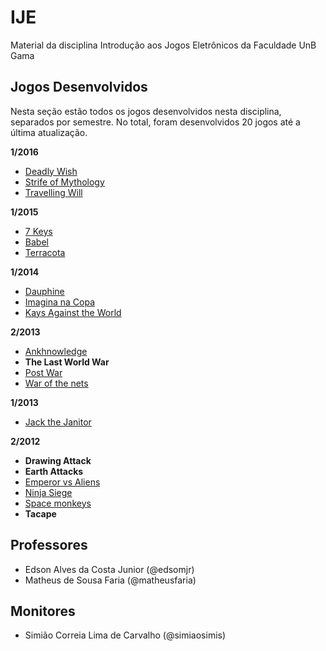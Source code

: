 # IJE

Material da disciplina Introdução aos Jogos Eletrônicos da Faculdade UnB Gama

## Jogos Desenvolvidos

Nesta seção estão todos os jogos desenvolvidos nesta disciplina, separados por
semestre. No total, foram desenvolvidos 20 jogos até a última atualização.


**1/2016**
* [Deadly Wish](https://github.com/fgagamedev/Deadly-Wish)
* [Strife of Mythology](https://github.com/fgagamedev/Strife-of-Mythology)
* [Travelling Will](https://github.com/fgagamedev/Traveling-Will)

**1/2015**
* [7 Keys](https://github.com/fgagamedev/7-Keys)
* [Babel](https://github.com/fgagamedev/Babel)
* [Terracota](https://github.com/fgagamedev/Terracota)

**1/2014**

* [Dauphine](https://github.com/fgagamedev/Dauphine)
* [Imagina na Copa](https://github.com/fgagamedev/Imagina-na-Copa)
* [Kays Against the World](https://github.com/fgagamedev/Kays-Against-the-World)

**2/2013**

* [Ankhnowledge](https://github.com/fgagamedev/Ankhnowledge)
* **The Last World War**
* [Post War](https://github.com/fgagamedev/Post-War)
* [War of the nets](https://github.com/fgagamedev/War-of-the-Nets)

**1/2013**

* [Jack the Janitor](https://github.com/fgagamedev/Jack-The-Janitor)

**2/2012**

* **Drawing Attack**
* **Earth Attacks**
* [Emperor vs Aliens](https://github.com/fgagamedev/Emperor-vs-Aliens)
* [Ninja Siege](https://github.com/fgagamedev/Ninja-Siege)
* [Space monkeys](https://github.com/fgagamedev/Space-Monkey)
* **Tacape**
 
## Professores
- Edson Alves da Costa Junior (@edsomjr)
- Matheus de Sousa Faria (@matheusfaria)

## Monitores
- Simião Correia Lima de Carvalho (@simiaosimis)
